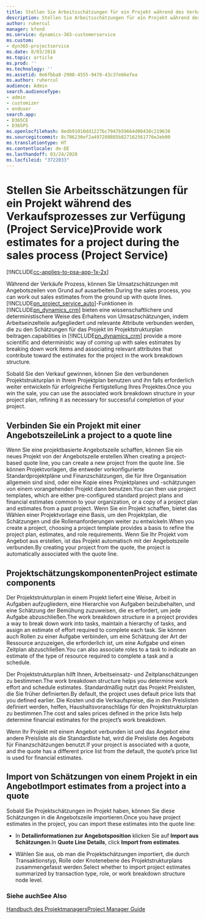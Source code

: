 ```yaml
---
title: Stellen Sie Arbeitsschätzungen für ein Projekt während des Verkaufsprozesses zur Verfügung
description: Stellen Sie Arbeitsschätzungen für ein Projekt während des Verkaufsprozesses zur Verfügung (Project Service)
author: ruhercul
manager: kfend
ms.service: dynamics-365-customerservice
ms.custom:
- dyn365-projectservice
ms.date: 8/03/2018
ms.topic: article
ms.prod: ''
ms.technology: ''
ms.assetid: 8e6fbba8-2908-4555-9470-43c37e66efea
ms.author: ruhercul
audience: Admin
search.audienceType:
- admin
- customizer
- enduser
search.app:
- D365CE
- D365PS
ms.openlocfilehash: 8edb91010dd1227bc7947b59664d08430c219638
ms.sourcegitcommit: 8c786230ef2a497280885b827162561776e2eb00
ms.translationtype: HT
ms.contentlocale: de-DE
ms.lasthandoff: 03/24/2020
ms.locfileid: "3722033"
---
```

# <a name="provide-work-estimates-for-a-project-during-the-sales-process-project-service"></a><span data-ttu-id="7db6c-103">Stellen Sie Arbeitsschätzungen für ein Projekt während des Verkaufsprozesses zur Verfügung (Project Service)</span><span class="sxs-lookup"><span data-stu-id="7db6c-103">Provide work estimates for a project during the sales process (Project Service)</span></span>

[!INCLUDE[cc-applies-to-psa-app-1x-2x](../includes/cc-applies-to-psa-app-1x-2x.md)]

<span data-ttu-id="7db6c-104">Während der Verkäufe Prozess, können Sie Umsatzschätzungen mit Angebotszeilen von Grund auf ausarbeiten.</span><span class="sxs-lookup"><span data-stu-id="7db6c-104">During the sales process, you can work out sales estimates from the ground up with quote lines.</span></span> [!INCLUDE[pn_project_service_auto](../includes/pn-project-service-auto.md)]<span data-ttu-id="7db6c-105">-Funktionen in [!INCLUDE[pn_dynamics_crm](../includes/pn-dynamics-crm.md)] bieten eine wissenschaftlichere und deterministischere Weise des Erhaltens von Umsatzschätzungen, indem Arbeitseinzelteile aufgegliedert und relevante Attribute verbunden werden, die zu den Schätzungen für das Projekt im Projektstrukturplan beitragen.</span><span class="sxs-lookup"><span data-stu-id="7db6c-105">capabilities in [!INCLUDE[pn_dynamics_crm](../includes/pn-dynamics-crm.md)] provide a more scientific and deterministic way of coming up with sales estimates by breaking down work items and associating relevant attributes that contribute toward the estimates for the project in the work breakdown structure.</span></span>  
  
 <span data-ttu-id="7db6c-106">Sobald Sie den Verkauf gewinnen, können Sie den verbundenen Projektstrukturplan in Ihrem Projektplan benutzen und ihn falls erforderlich weiter entwickeln für erfolgreiche Fertigstellung Ihres Projektes.</span><span class="sxs-lookup"><span data-stu-id="7db6c-106">Once you win the sale, you can use the associated work breakdown structure in your project plan, refining it as necessary for successful completion of your project.</span></span>  
  
## <a name="link-a-project-to-a-quote-line"></a><span data-ttu-id="7db6c-107">Verbinden Sie ein Projekt mit einer Angebotszeile</span><span class="sxs-lookup"><span data-stu-id="7db6c-107">Link a project to a quote line</span></span>  
 <span data-ttu-id="7db6c-108">Wenn Sie eine projektbasierte Angebotszeile schaffen, können Sie ein neues Projekt von der Angebotszeile erstellen.</span><span class="sxs-lookup"><span data-stu-id="7db6c-108">When creating a project-based quote line, you can create a new project from the quote line.</span></span> <span data-ttu-id="7db6c-109">Sie können Projektvorlagen, die entweder vorkonfigurierte Standardprojektpläne und Finanzschätzungen, die für Ihre Organisation allgemein sind sind, oder eine Kopie eines Projektplanes und -schätzungen von einem vorangehenden Projekt dann benutzen.</span><span class="sxs-lookup"><span data-stu-id="7db6c-109">You can then use project templates, which are either pre-configured standard project plans and financial estimates common to your organization, or a copy of a project plan and estimates from a past project.</span></span> <span data-ttu-id="7db6c-110">Wenn Sie ein Projekt schaffen, bietet das Wählen einer Projektvorlage eine Basis, um den Projektplan, die Schätzungen und die Rollenanforderungen weiter zu entwickeln.</span><span class="sxs-lookup"><span data-stu-id="7db6c-110">When you create a project, choosing a project template provides a basis to refine the project plan, estimates, and role requirements.</span></span> <span data-ttu-id="7db6c-111">Wenn Sie Ihr Projekt vom Angebot aus erstellen, ist das Projekt automatisch mit der Angebotszeile verbunden.</span><span class="sxs-lookup"><span data-stu-id="7db6c-111">By creating your project from the quote, the project is automatically associated with the quote line.</span></span>  
  
## <a name="project-estimate-components"></a><span data-ttu-id="7db6c-112">Projektschätzungskomponenten</span><span class="sxs-lookup"><span data-stu-id="7db6c-112">Project estimate components</span></span>  
 <span data-ttu-id="7db6c-113">Der Projektstrukturplan in einem Projekt liefert eine Weise, Arbeit in Aufgaben aufzugliedern, eine Hierarchie von Aufgaben beizubehalten, und eine Schätzung der Bemühung zuzuweisen, die es erfordert, um jede Aufgabe abzuschließen.</span><span class="sxs-lookup"><span data-stu-id="7db6c-113">The work breakdown structure in a project provides a way to break down work into tasks, maintain a hierarchy of tasks, and assign an estimate of effort required to complete each task.</span></span> <span data-ttu-id="7db6c-114">Sie können auch Rollen zu einer Aufgabe verbinden, um eine Schätzung der Art der Ressource anzuzeigen, die erforderlich ist, um eine Aufgabe und einen Zeitplan abzuschließen.</span><span class="sxs-lookup"><span data-stu-id="7db6c-114">You can also associate roles to a task to indicate an estimate of the type of resource required to complete a task and a schedule.</span></span>  
  
 <span data-ttu-id="7db6c-115">Der Projektstrukturplan hilft Ihnen, Arbeitseinsatz- und Zeitplanschätzungen zu bestimmen.</span><span class="sxs-lookup"><span data-stu-id="7db6c-115">The work breakdown structure helps you determine work effort and schedule estimates.</span></span> <span data-ttu-id="7db6c-116">Standardmäßig nutzt das Projekt Preislisten, die Sie früher definierten.</span><span class="sxs-lookup"><span data-stu-id="7db6c-116">By default, the project uses default price lists that you defined earlier.</span></span> <span data-ttu-id="7db6c-117">Die Kosten und die Verkaufspreise, die in den Preislisten definiert werden, helfen, Haushaltsvoranschläge für den Projektstrukturplan zu bestimmen.</span><span class="sxs-lookup"><span data-stu-id="7db6c-117">The cost and sales prices defined in the price lists help determine financial estimates for the project’s work breakdown.</span></span>  
  
 <span data-ttu-id="7db6c-118">Wenn Ihr Projekt mit einem Angebot verbunden ist und das Angebot eine andere Preisliste als die Standardliste hat, wird die Preisliste des Angebots für Finanzschätzungen benutzt.</span><span class="sxs-lookup"><span data-stu-id="7db6c-118">If your project is associated with a quote, and the quote has a different price list from the default, the quote’s price list is used for financial estimates.</span></span>  
  
## <a name="import-estimates-from-a-project-into-a-quote"></a><span data-ttu-id="7db6c-119">Import von Schätzungen von einem Projekt in ein Angebot</span><span class="sxs-lookup"><span data-stu-id="7db6c-119">Import estimates from a project into a quote</span></span>  
 <span data-ttu-id="7db6c-120">Sobald Sie Projektschätzungen im Projekt haben, können Sie diese Schätzungen in die Angebotszeile importieren.</span><span class="sxs-lookup"><span data-stu-id="7db6c-120">Once you have project estimates in the project, you can import these estimates into the quote line:</span></span>  
  
-   <span data-ttu-id="7db6c-121">In **Detailinformationen zur Angebotsposition** klicken Sie auf **Import aus Schätzungen**.</span><span class="sxs-lookup"><span data-stu-id="7db6c-121">In **Quote Line Details**, click **Import from estimates**.</span></span> 

-   <span data-ttu-id="7db6c-122">Wählen Sie aus, ob man die Projektschätzungen importiert, die durch Transaktionstyp, Rolle oder Knotenebene des Projektstrukturplans zusammengefasst werden.</span><span class="sxs-lookup"><span data-stu-id="7db6c-122">Select whether to import project estimates summarized by transaction type, role, or work breakdown structure node level.</span></span>  
  
### <a name="see-also"></a><span data-ttu-id="7db6c-123">Siehe auch</span><span class="sxs-lookup"><span data-stu-id="7db6c-123">See Also</span></span>  
 [<span data-ttu-id="7db6c-124">Handbuch des Projektmanagers</span><span class="sxs-lookup"><span data-stu-id="7db6c-124">Project Manager Guide</span></span>](../project-service/project-manager-guide.md)
